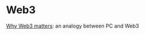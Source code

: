 # Web3

[Why Web3 matters](https://continuations.com/post/671863718643105792/web3crypto-why-bother): an analogy between PC and Web3
